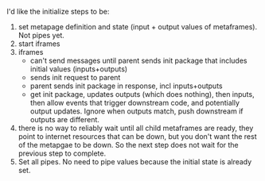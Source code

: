 I'd like the initialize steps to be:

1. set metapage definition and state (input + output values of metaframes). Not pipes yet.
2. start iframes
3. iframes
	- can't send messages until parent sends init package that includes initial values (inputs+outputs)
	- sends init request to parent
	- parent sends init package in response, incl inputs+outputs
	- get init package, updates outputs (which does nothing), then inputs, then allow events that trigger downstream code, and potentially output updates. Ignore when outputs match, push downstream if outputs are different.
4. there is no way to reliably wait until all child metaframes are ready, they point to internet resources that can be down, but you don't want the rest of the metapgae to be down. So the next step does not wait for the previous step to complete.
5. Set all pipes. No need to pipe values because the initial state is already set.